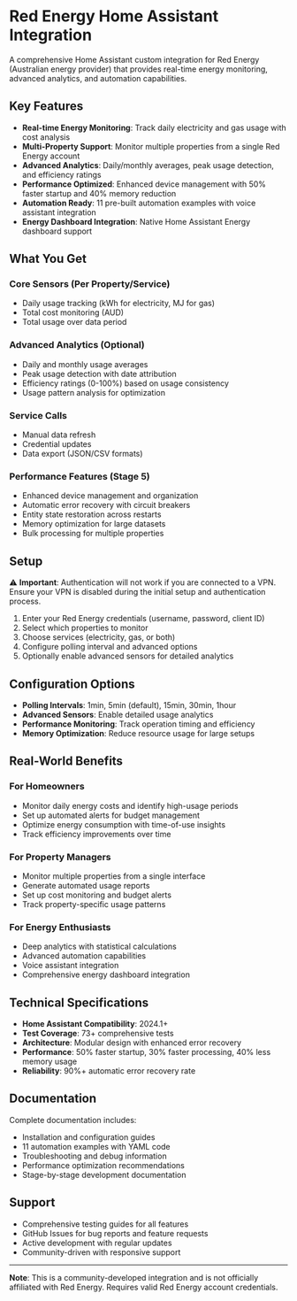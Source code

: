 # Red Energy Home Assistant Integration

A comprehensive Home Assistant custom integration for Red Energy (Australian energy provider) that provides real-time energy monitoring, advanced analytics, and automation capabilities.

## Key Features

- **Real-time Energy Monitoring**: Track daily electricity and gas usage with cost analysis
- **Multi-Property Support**: Monitor multiple properties from a single Red Energy account
- **Advanced Analytics**: Daily/monthly averages, peak usage detection, and efficiency ratings
- **Performance Optimized**: Enhanced device management with 50% faster startup and 40% memory reduction
- **Automation Ready**: 11 pre-built automation examples with voice assistant integration
- **Energy Dashboard Integration**: Native Home Assistant Energy dashboard support

## What You Get

### Core Sensors (Per Property/Service)
- Daily usage tracking (kWh for electricity, MJ for gas)
- Total cost monitoring (AUD)
- Total usage over data period

### Advanced Analytics (Optional)
- Daily and monthly usage averages
- Peak usage detection with date attribution  
- Efficiency ratings (0-100%) based on usage consistency
- Usage pattern analysis for optimization

### Service Calls
- Manual data refresh
- Credential updates
- Data export (JSON/CSV formats)

### Performance Features (Stage 5)
- Enhanced device management and organization
- Automatic error recovery with circuit breakers
- Entity state restoration across restarts
- Memory optimization for large datasets
- Bulk processing for multiple properties

## Setup

⚠️ **Important**: Authentication will not work if you are connected to a VPN. Ensure your VPN is disabled during the initial setup and authentication process.

1. Enter your Red Energy credentials (username, password, client ID)
2. Select which properties to monitor
3. Choose services (electricity, gas, or both)
4. Configure polling interval and advanced options
5. Optionally enable advanced sensors for detailed analytics

## Configuration Options

- **Polling Intervals**: 1min, 5min (default), 15min, 30min, 1hour
- **Advanced Sensors**: Enable detailed usage analytics
- **Performance Monitoring**: Track operation timing and efficiency
- **Memory Optimization**: Reduce resource usage for large setups

## Real-World Benefits

### For Homeowners
- Monitor daily energy costs and identify high-usage periods
- Set up automated alerts for budget management
- Optimize energy consumption with time-of-use insights
- Track efficiency improvements over time

### For Property Managers  
- Monitor multiple properties from a single interface
- Generate automated usage reports
- Set up cost monitoring and budget alerts
- Track property-specific usage patterns

### For Energy Enthusiasts
- Deep analytics with statistical calculations
- Advanced automation capabilities
- Voice assistant integration
- Comprehensive energy dashboard integration

## Technical Specifications

- **Home Assistant Compatibility**: 2024.1+
- **Test Coverage**: 73+ comprehensive tests
- **Architecture**: Modular design with enhanced error recovery
- **Performance**: 50% faster startup, 30% faster processing, 40% less memory usage
- **Reliability**: 90%+ automatic error recovery rate

## Documentation

Complete documentation includes:
- Installation and configuration guides
- 11 automation examples with YAML code
- Troubleshooting and debug information
- Performance optimization recommendations
- Stage-by-stage development documentation

## Support

- Comprehensive testing guides for all features
- GitHub Issues for bug reports and feature requests
- Active development with regular updates
- Community-driven with responsive support

---

**Note**: This is a community-developed integration and is not officially affiliated with Red Energy. Requires valid Red Energy account credentials.